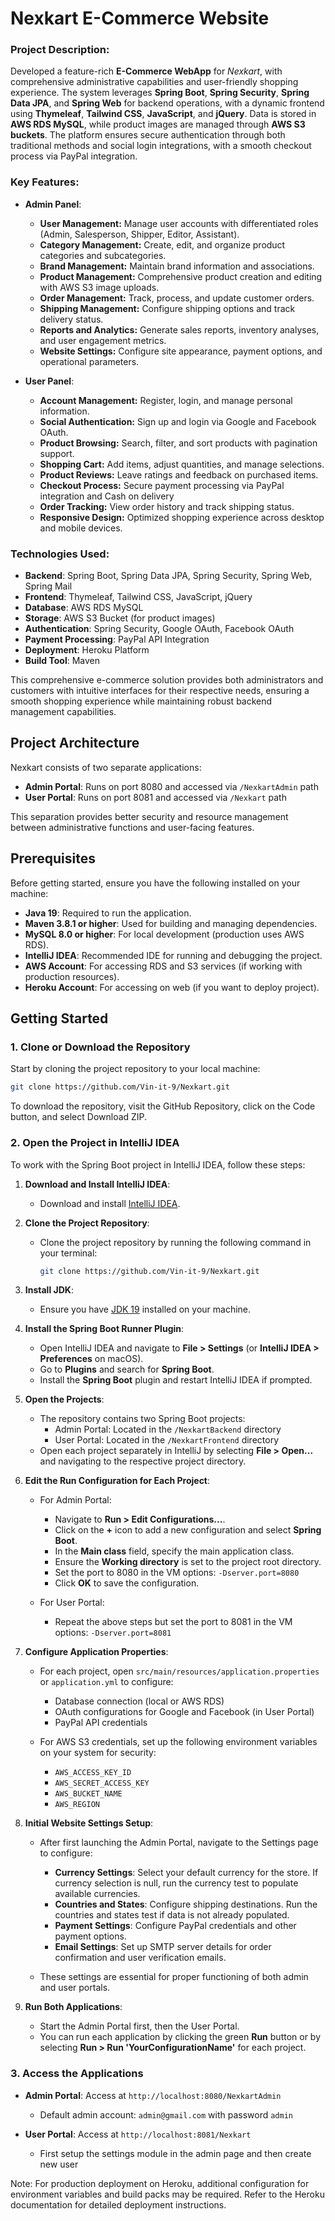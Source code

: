 # Nexkart E-Commerce Website

### Project Description:

Developed a feature-rich **E-Commerce WebApp** for *Nexkart*, with comprehensive administrative capabilities and user-friendly shopping experience. The system leverages **Spring Boot**, **Spring Security**, **Spring Data JPA**, and **Spring Web** for backend operations, with a dynamic frontend using **Thymeleaf**, **Tailwind CSS**, **JavaScript**, and **jQuery**. Data is stored in **AWS RDS MySQL**, while product images are managed through **AWS S3 buckets**. The platform ensures secure authentication through both traditional methods and social login integrations, with a smooth checkout process via PayPal integration.

### Key Features:

- **Admin Panel**:
  - **User Management:** Manage user accounts with differentiated roles (Admin, Salesperson, Shipper, Editor, Assistant).
  - **Category Management:** Create, edit, and organize product categories and subcategories.
  - **Brand Management:** Maintain brand information and associations.
  - **Product Management:** Comprehensive product creation and editing with AWS S3 image uploads.
  - **Order Management:** Track, process, and update customer orders.
  - **Shipping Management:** Configure shipping options and track delivery status.
  - **Reports and Analytics:** Generate sales reports, inventory analyses, and user engagement metrics.
  - **Website Settings:** Configure site appearance, payment options, and operational parameters.

- **User Panel**:
  - **Account Management:** Register, login, and manage personal information.
  - **Social Authentication:** Sign up and login via Google and Facebook OAuth.
  - **Product Browsing:** Search, filter, and sort products with pagination support.
  - **Shopping Cart:** Add items, adjust quantities, and manage selections.
  - **Product Reviews:** Leave ratings and feedback on purchased items.
  - **Checkout Process:** Secure payment processing via PayPal integration and Cash on delivery
  - **Order Tracking:** View order history and track shipping status.
  - **Responsive Design:** Optimized shopping experience across desktop and mobile devices.

### Technologies Used:
- **Backend**: Spring Boot, Spring Data JPA, Spring Security, Spring Web, Spring Mail
- **Frontend**: Thymeleaf, Tailwind CSS, JavaScript, jQuery
- **Database**: AWS RDS MySQL
- **Storage**: AWS S3 Bucket (for product images)
- **Authentication**: Spring Security, Google OAuth, Facebook OAuth
- **Payment Processing**: PayPal API Integration
- **Deployment**: Heroku Platform
- **Build Tool**: Maven

This comprehensive e-commerce solution provides both administrators and customers with intuitive interfaces for their respective needs, ensuring a smooth shopping experience while maintaining robust backend management capabilities.

## Project Architecture

Nexkart consists of two separate applications:
- **Admin Portal**: Runs on port 8080 and accessed via `/NexkartAdmin` path
- **User Portal**: Runs on port 8081 and accessed via `/Nexkart` path

This separation provides better security and resource management between administrative functions and user-facing features.

## Prerequisites

Before getting started, ensure you have the following installed on your machine:

- **Java 19**: Required to run the application.
- **Maven 3.8.1 or higher**: Used for building and managing dependencies.
- **MySQL 8.0 or higher**: For local development (production uses AWS RDS).
- **IntelliJ IDEA**: Recommended IDE for running and debugging the project.
- **AWS Account**: For accessing RDS and S3 services (if working with production resources).
- **Heroku Account**: For accessing on web (if you want to deploy project).

## Getting Started

### 1. Clone or Download the Repository

Start by cloning the project repository to your local machine:

```bash
git clone https://github.com/Vin-it-9/Nexkart.git
```

To download the repository, visit the GitHub Repository, click on the Code button, and select Download ZIP.

### 2. Open the Project in IntelliJ IDEA

To work with the Spring Boot project in IntelliJ IDEA, follow these steps:

1. **Download and Install IntelliJ IDEA**:
   - Download and install [IntelliJ IDEA](https://www.jetbrains.com/idea/).

2. **Clone the Project Repository**:
   - Clone the project repository by running the following command in your terminal:
     ```bash
     git clone https://github.com/Vin-it-9/Nexkart.git
     ```

3. **Install JDK**:
   - Ensure you have [JDK 19](https://www.oracle.com/java/technologies/javase/jdk19-archive-downloads.html) installed on your machine.

4. **Install the Spring Boot Runner Plugin**:
   - Open IntelliJ IDEA and navigate to **File > Settings** (or **IntelliJ IDEA > Preferences** on macOS).
   - Go to **Plugins** and search for **Spring Boot**.
   - Install the **Spring Boot** plugin and restart IntelliJ IDEA if prompted.

5. **Open the Projects**:
   - The repository contains two Spring Boot projects:
     - Admin Portal: Located in the `/NexkartBackend` directory
     - User Portal: Located in the `/NexkartFrontend` directory
   - Open each project separately in IntelliJ by selecting **File > Open...** and navigating to the respective project directory.

6. **Edit the Run Configuration for Each Project**:
   - For Admin Portal:
     - Navigate to **Run > Edit Configurations...**.
     - Click on the **+** icon to add a new configuration and select **Spring Boot**.
     - In the **Main class** field, specify the main application class.
     - Ensure the **Working directory** is set to the project root directory.
     - Set the port to 8080 in the VM options: `-Dserver.port=8080`
     - Click **OK** to save the configuration.
   
   - For User Portal:
     - Repeat the above steps but set the port to 8081 in the VM options: `-Dserver.port=8081`

7. **Configure Application Properties**:
   - For each project, open `src/main/resources/application.properties` or `application.yml` to configure:
     - Database connection (local or AWS RDS)
     - OAuth configurations for Google and Facebook (in User Portal)
     - PayPal API credentials
   
   - For AWS S3 credentials, set up the following environment variables on your system for security:
     - `AWS_ACCESS_KEY_ID`
     - `AWS_SECRET_ACCESS_KEY`
     - `AWS_BUCKET_NAME`
     - `AWS_REGION`

8. **Initial Website Settings Setup**:
   - After first launching the Admin Portal, navigate to the Settings page to configure:
     - **Currency Settings**: Select your default currency for the store. If currency selection is null, run the currency test to populate available currencies.
     - **Countries and States**: Configure shipping destinations. Run the countries and states test if data is not already populated.
     - **Payment Settings**: Configure PayPal credentials and other payment options.
     - **Email Settings**: Set up SMTP server details for order confirmation and user verification emails.
   
   - These settings are essential for proper functioning of both admin and user portals.

9. **Run Both Applications**:
   - Start the Admin Portal first, then the User Portal.
   - You can run each application by clicking the green **Run** button or by selecting **Run > Run 'YourConfigurationName'** for each project.

### 3. Access the Applications

- **Admin Portal**: Access at `http://localhost:8080/NexkartAdmin` 
  - Default admin account: `admin@gmail.com` with password `admin`

- **User Portal**: Access at `http://localhost:8081/Nexkart`
  - First setup the settings module in the admin page and then create new user 

Note: For production deployment on Heroku, additional configuration for environment variables and build packs may be required. Refer to the Heroku documentation for detailed deployment instructions.
